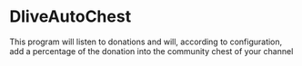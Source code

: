 # DliveAutoChest
This program will listen to donations and will, according to configuration, add a percentage of the donation into the community chest of your channel
